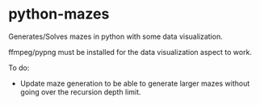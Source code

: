 # python-mazes
Generates/Solves mazes in python with some data visualization.

ffmpeg/pypng must be installed for the data visualization aspect to work.

To do:
* Update maze generation to be able to generate larger mazes without going over the recursion depth limit.
